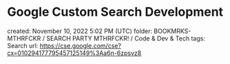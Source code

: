 # Google Custom Search Development

created: November 10, 2022 5:02 PM (UTC)
folder: BOOKMRKS-MTHRFCKR / SEARCH PARTY MTHRFCKR! / Code & Dev & Tech
tags: Search
url: https://cse.google.com/cse?cx=010294177795457125149%3Aa6n-6zpsvz8